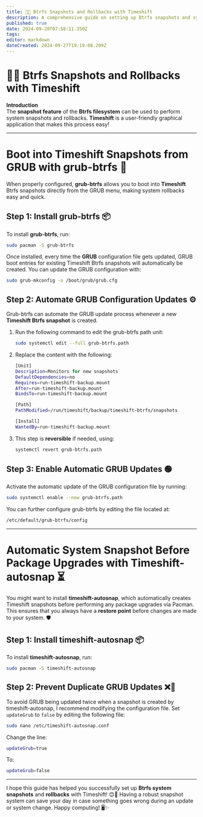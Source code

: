 ```yaml
---
title: 📸🔄 Btrfs Snapshots and Rollbacks with Timeshift 
description: A comprehensive guide on setting up Btrfs snapshots and system rollbacks using Timeshift
published: true
date: 2024-09-28T07:58:11.350Z
tags: 
editor: markdown
dateCreated: 2024-09-27T19:19:08.209Z
---
```


# 📸🔄 Btrfs Snapshots and Rollbacks with Timeshift 

**Introduction**  
The **snapshot feature** of the **Btrfs filesystem** can be used to perform system snapshots and rollbacks. **Timeshift** is a user-friendly graphical application that makes this process easy!

---

# Boot into Timeshift Snapshots from GRUB with grub-btrfs 🚀

When properly configured, **grub-btrfs** allows you to boot into **Timeshift** Btrfs snapshots directly from the GRUB menu, making system rollbacks easy and quick.

## Step 1: Install grub-btrfs 📦
To install **grub-btrfs**, run:
```bash
sudo pacman -S grub-btrfs
```

Once installed, every time the **GRUB** configuration file gets updated, GRUB boot entries for existing Timeshift Btrfs snapshots will automatically be created. You can update the GRUB configuration with:
```bash
sudo grub-mkconfig -o /boot/grub/grub.cfg
```

## Step 2: Automate GRUB Configuration Updates ⚙️
Grub-btrfs can automate the GRUB update process whenever a new **Timeshift Btrfs snapshot** is created.

1. Run the following command to edit the grub-btrfs path unit:
   ```bash
   sudo systemctl edit --full grub-btrfs.path
   ```
   
2. Replace the content with the following:
   ```bash
   [Unit]
   Description=Monitors for new snapshots
   DefaultDependencies=no
   Requires=run-timeshift-backup.mount
   After=run-timeshift-backup.mount
   BindsTo=run-timeshift-backup.mount

   [Path]
   PathModified=/run/timeshift/backup/timeshift-btrfs/snapshots

   [Install]
   WantedBy=run-timeshift-backup.mount
   ```

3. This step is **reversible** if needed, using:
   ```bash
   systemctl revert grub-btrfs.path
   ```

## Step 3: Enable Automatic GRUB Updates 🟢
Activate the automatic update of the GRUB configuration file by running:
```bash
sudo systemctl enable --now grub-btrfs.path
```

You can further configure grub-btrfs by editing the file located at:
```bash
/etc/default/grub-btrfs/config
```

---

# Automatic System Snapshot Before Package Upgrades with Timeshift-autosnap ⏳

You might want to install **timeshift-autosnap**, which automatically creates Timeshift snapshots before performing any package upgrades via Pacman. This ensures that you always have a **restore point** before changes are made to your system. 🛡️

## Step 1: Install timeshift-autosnap 📦
To install **timeshift-autosnap**, run:
```bash
sudo pacman -S timeshift-autosnap
```

## Step 2: Prevent Duplicate GRUB Updates ❌🔄
To avoid GRUB being updated twice when a snapshot is created by timeshift-autosnap, I recommend modifying the configuration file. Set `updateGrub` to `false` by editing the following file:
```bash
sudo nano /etc/timeshift-autosnap.conf
```

Change the line:
```bash
updateGrub=true
```
To:
```bash
updateGrub=false
```

---

I hope this guide has helped you successfully set up **Btrfs system snapshots** and **rollbacks** with Timeshift! 😊🔧 Having a robust snapshot system can save your day in case something goes wrong during an update or system change. Happy computing! 🖥️✨
